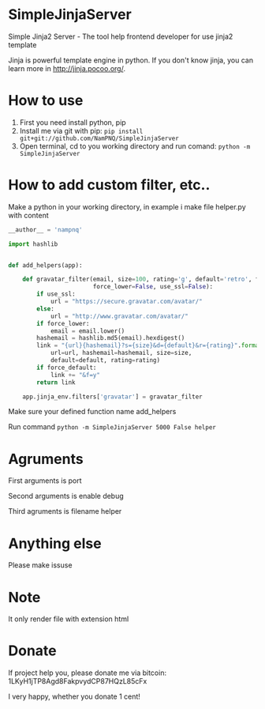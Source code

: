 SimpleJinjaServer
=================

Simple Jinja2 Server - The tool help frontend developer for use jinja2 template

Jinja is powerful template engine in python. If you don't know jinja, you can learn more in http://jinja.pocoo.org/. 


How to use
==========

1. First you need install python, pip
1. Install me via git with pip: `pip install git+git://github.com/NamPNQ/SimpleJinjaServer`
1. Open terminal, cd to you working directory and run comand: `python -m SimpleJinjaServer`

How to add custom filter, etc..
===============================

Make a python in your working directory, in example i make file helper.py with content

```python
__author__ = 'nampnq'

import hashlib


def add_helpers(app):

    def gravatar_filter(email, size=100, rating='g', default='retro', force_default=False,
                        force_lower=False, use_ssl=False):
        if use_ssl:
            url = "https://secure.gravatar.com/avatar/"
        else:
            url = "http://www.gravatar.com/avatar/"
        if force_lower:
            email = email.lower()
        hashemail = hashlib.md5(email).hexdigest()
        link = "{url}{hashemail}?s={size}&d={default}&r={rating}".format(
            url=url, hashemail=hashemail, size=size,
            default=default, rating=rating)
        if force_default:
            link += "&f=y"
        return link

    app.jinja_env.filters['gravatar'] = gravatar_filter

```

Make sure your defined function name add_helpers

Run command `python -m SimpleJinjaServer 5000 False helper`

Agruments
=========

First arguments is port

Second arguments is enable debug

Third agruments is filename helper


Anything else
=============

Please make issuse


Note
====

It only render file with extension html

Donate
======

If project help you, please donate me via bitcoin: 1LKyH1jTP8Agd8FakpvydCP87HQzL85cFx

I very happy, whether you donate 1 cent!

